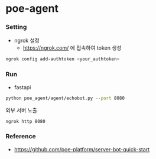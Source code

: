 # poe-agent


### Setting
- ngrok 설정
   - https://ngrok.com/ 에 접속하여 token 생성

```bash
ngrok config add-authtoken <your_authtoken>
```



### Run
- fastapi
```bash
python poe_agent/agent/echobot.py --port 8080
```

외부 서버 노출
```bash
ngrok http 8080
```

### Reference
- https://github.com/poe-platform/server-bot-quick-start